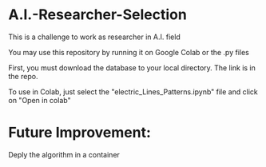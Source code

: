 # A.I.-Researcher-Selection
This is a challenge to work as researcher in A.I. field

You may use this repository by running it on Google Colab or the .py files

First, you must download the database to your local directory.
The link is in the repo.

To use in Colab, just select the "electric_Lines_Patterns.ipynb" file and click on "Open in colab"

# Future Improvement: 
Deply the algorithm in a container
